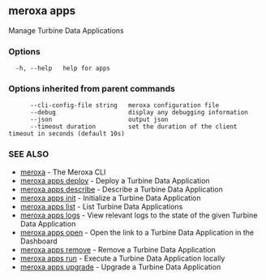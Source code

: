 ## meroxa apps

Manage Turbine Data Applications

### Options

```
  -h, --help   help for apps
```

### Options inherited from parent commands

```
      --cli-config-file string   meroxa configuration file
      --debug                    display any debugging information
      --json                     output json
      --timeout duration         set the duration of the client timeout in seconds (default 10s)
```

### SEE ALSO

* [meroxa](meroxa.md)	 - The Meroxa CLI
* [meroxa apps deploy](meroxa_apps_deploy.md)	 - Deploy a Turbine Data Application
* [meroxa apps describe](meroxa_apps_describe.md)	 - Describe a Turbine Data Application
* [meroxa apps init](meroxa_apps_init.md)	 - Initialize a Turbine Data Application
* [meroxa apps list](meroxa_apps_list.md)	 - List Turbine Data Applications
* [meroxa apps logs](meroxa_apps_logs.md)	 - View relevant logs to the state of the given Turbine Data Application
* [meroxa apps open](meroxa_apps_open.md)	 - Open the link to a Turbine Data Application in the Dashboard
* [meroxa apps remove](meroxa_apps_remove.md)	 - Remove a Turbine Data Application
* [meroxa apps run](meroxa_apps_run.md)	 - Execute a Turbine Data Application locally
* [meroxa apps upgrade](meroxa_apps_upgrade.md)	 - Upgrade a Turbine Data Application

